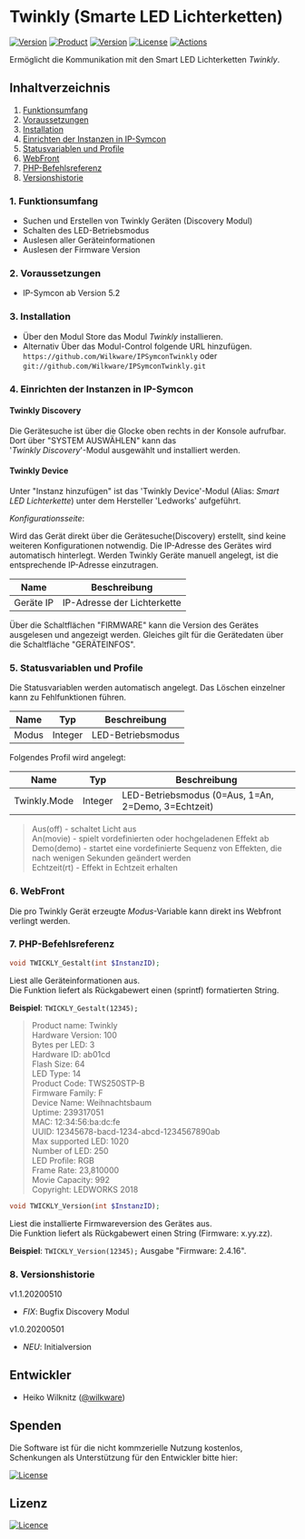 # Twinkly (Smarte LED Lichterketten)

[![Version](https://img.shields.io/badge/Symcon-PHP--Modul-red.svg)](https://www.symcon.de/service/dokumentation/entwicklerbereich/sdk-tools/sdk-php/)
[![Product](https://img.shields.io/badge/Symcon%20Version-5.2%20%3E-blue.svg)](https://www.symcon.de/produkt/)
[![Version](https://img.shields.io/badge/Modul%20Version-1.1.20200510-orange.svg)](https://github.com/Wilkware/IPSymconTwinkly)
[![License](https://img.shields.io/badge/License-CC%20BY--NC--SA%204.0-green.svg)](https://creativecommons.org/licenses/by-nc-sa/4.0/)
[![Actions](https://github.com/Wilkware/IPSymconTwinkly/workflows/Check%20Style/badge.svg)](https://github.com/Wilkware/IPSymconTwinkly/actions)

Ermöglicht die Kommunikation mit den Smart LED Lichterketten *Twinkly*.

## Inhaltverzeichnis

1. [Funktionsumfang](#1-funktionsumfang)
2. [Voraussetzungen](#2-voraussetzungen)
3. [Installation](#3-installation)
4. [Einrichten der Instanzen in IP-Symcon](#4-einrichten-der-instanzen-in-ip-symcon)
5. [Statusvariablen und Profile](#5-statusvariablen-und-profile)
6. [WebFront](#6-webfront)
7. [PHP-Befehlsreferenz](#7-php-befehlsreferenz)
8. [Versionshistorie](#8-versionshistorie)

### 1. Funktionsumfang

* Suchen und Erstellen von Twinkly Geräten (Discovery Modul)
* Schalten des LED-Betriebsmodus
* Auslesen aller Geräteinformationen
* Auslesen der Firmware Version

### 2. Voraussetzungen

* IP-Symcon ab Version 5.2

### 3. Installation

* Über den Modul Store das Modul *Twinkly* installieren.
* Alternativ Über das Modul-Control folgende URL hinzufügen.  
`https://github.com/Wilkware/IPSymconTwinkly` oder `git://github.com/Wilkware/IPSymconTwinkly.git`

### 4. Einrichten der Instanzen in IP-Symcon

#### Twinkly Discovery

Die Gerätesuche ist über die Glocke oben rechts in der Konsole aufrufbar. Dort über "SYSTEM AUSWÄHLEN" kann das  
'_Twinkly Discovery_'-Modul ausgewählt und installiert werden.

#### Twinkly Device

Unter "Instanz hinzufügen" ist das 'Twinkly Device'-Modul (Alias: _Smart LED Lichterkette_) unter dem Hersteller 'Ledworks' aufgeführt.

_Konfigurationsseite_:

Wird das Gerät direkt über die Gerätesuche(Discovery) erstellt, sind keine weiteren Konfigurationen notwendig. Die IP-Adresse des Gerätes wird automatisch hinterlegt.
Werden Twinkly Geräte manuell angelegt, ist die entsprechende IP-Adresse einzutragen.

Name               | Beschreibung
------------------ | ---------------------------------
Geräte IP          | IP-Adresse der Lichterkette

Über die Schaltflächen "FIRMWARE" kann die Version des Gerätes ausgelesen und angezeigt werden.
Gleiches gilt für die Gerätedaten über die Schaltfläche "GERÄTEINFOS".

### 5. Statusvariablen und Profile

Die Statusvariablen werden automatisch angelegt. Das Löschen einzelner kann zu Fehlfunktionen führen.

Name              | Typ       | Beschreibung
------------------| --------- | ----------------
Modus             | Integer   | LED-Betriebsmodus

Folgendes Profil wird angelegt:

Name                 | Typ       | Beschreibung
-------------------- | --------- | ----------------
Twinkly.Mode         | Integer   | LED-Betriebsmodus (0=Aus, 1=An, 2=Demo, 3=Echtzeit)

> Aus(off) - schaltet Licht aus  
> An(movie) - spielt vordefinierten oder hochgeladenen Effekt ab  
> Demo(demo) - startet eine vordefinierte Sequenz von Effekten, die nach wenigen Sekunden geändert werden  
> Echtzeit(rt) - Effekt in Echtzeit erhalten  

### 6. WebFront

Die pro Twinkly Gerät erzeugte _Modus_-Variable kann direkt ins Webfront verlingt werden.

### 7. PHP-Befehlsreferenz

```php
void TWICKLY_Gestalt(int $InstanzID);
```

Liest alle Geräteinformationen aus.  
Die Funktion liefert als Rückgabewert einen (sprintf) formatierten String.

__Beispiel__: `TWICKLY_Gestalt(12345);`

> Product name: Twinkly  
> Hardware Version: 100  
> Bytes per LED: 3  
> Hardware ID: ab01cd  
> Flash Size: 64  
> LED Type: 14  
> Product Code: TWS250STP-B  
> Firmware Family: F  
> Device Name: Weihnachtsbaum  
> Uptime: 239317051  
> MAC: 12:34:56:ba:dc:fe  
> UUID: 12345678-bacd-1234-abcd-1234567890ab  
> Max supported LED: 1020  
> Number of LED: 250  
> LED Profile: RGB  
> Frame Rate: 23,810000  
> Movie Capacity: 992  
> Copyright: LEDWORKS 2018  

```php
void TWICKLY_Version(int $InstanzID);
```

Liest die installierte Firmwareversion des Gerätes aus.  
Die Funktion liefert als Rückgabewert einen String (Firmware: x.yy.zz).

__Beispiel__: `TWICKLY_Version(12345);` Ausgabe "Firmware: 2.4.16".

### 8. Versionshistorie

v1.1.20200510

* _FIX_: Bugfix Discovery Modul

v1.0.20200501

* _NEU_: Initialversion

## Entwickler

* Heiko Wilknitz ([@wilkware](https://github.com/wilkware))

## Spenden

Die Software ist für die nicht kommzerielle Nutzung kostenlos, Schenkungen als Unterstützung für den Entwickler bitte hier:  

[![License](https://img.shields.io/badge/Einfach%20spenden%20mit-PayPal-blue.svg)](https://www.paypal.com/cgi-bin/webscr?cmd=_s-xclick&hosted_button_id=8816166)

## Lizenz

[![Licence](https://licensebuttons.net/i/l/by-nc-sa/transparent/00/00/00/88x31-e.png)](https://creativecommons.org/licenses/by-nc-sa/4.0/)
